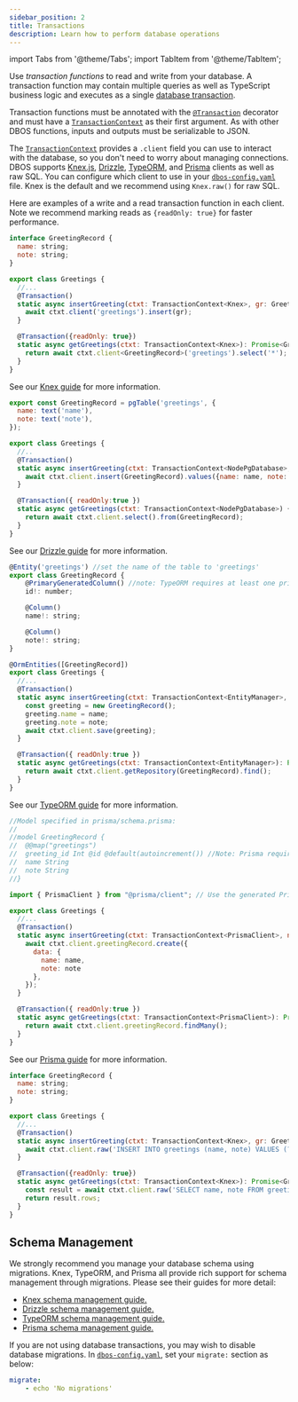 ```yaml
---
sidebar_position: 2
title: Transactions
description: Learn how to perform database operations
---
```


import Tabs from '@theme/Tabs';
import TabItem from '@theme/TabItem';

Use _transaction functions_ to read and write from your database. A transaction function may contain multiple queries as well as TypeScript business logic and executes as a single [database transaction](https://en.wikipedia.org/wiki/Database_transaction). 

Transaction functions must be annotated with the [`@Transaction`](../api-reference/decorators#transaction) decorator and must have a [`TransactionContext`](../api-reference/contexts#transactioncontextt) as their first argument.
As with other DBOS functions, inputs and outputs must be serializable to JSON.

The [`TransactionContext`](../api-reference/contexts#transactioncontextt) provides a `.client` field you can use to interact with the database, so you don't need to worry about managing connections.
DBOS supports [Knex.js](./using-knex.md), [Drizzle](./using-drizzle.md), [TypeORM](./using-typeorm.md), and [Prisma](./using-prisma.md) clients as well as raw SQL.
You can configure which client to use in your [`dbos-config.yaml`](../api-reference/configuration.md) file.
Knex is the default and we recommend using `Knex.raw()` for raw SQL.

Here are examples of a write and a read transaction function in each client. Note we recommend marking reads as `{readOnly: true}` for faster performance.

<Tabs groupId="database-clients">
<TabItem value="knex" label="Knex">

```javascript
interface GreetingRecord {
  name: string;
  note: string;
}

export class Greetings {
  //...
  @Transaction()
  static async insertGreeting(ctxt: TransactionContext<Knex>, gr: GreetingRecord) {
    await ctxt.client('greetings').insert(gr);
  }

  @Transaction({readOnly: true})
  static async getGreetings(ctxt: TransactionContext<Knex>): Promise<GreetingRecord[]>  {
    return await ctxt.client<GreetingRecord>('greetings').select('*');
  }
}
```

See our [Knex guide](./using-knex.md) for more information.

</TabItem>
<TabItem value="drizzle" label="Drizzle">

```javascript
export const GreetingRecord = pgTable('greetings', {
  name: text('name'),
  note: text('note'),
});

export class Greetings {
  //..
  @Transaction()
  static async insertGreeting(ctxt: TransactionContext<NodePgDatabase>, name: string, note: string) {
    await ctxt.client.insert(GreetingRecord).values({name: name, note: note});
  }

  @Transaction({ readOnly:true })
  static async getGreetings(ctxt: TransactionContext<NodePgDatabase>) {
    return await ctxt.client.select().from(GreetingRecord);
  }
}
```

See our [Drizzle guide](./using-drizzle.md) for more information.

</TabItem>
<TabItem value="typeorm" label="TypeORM">

```javascript
@Entity('greetings') //set the name of the table to 'greetings'
export class GreetingRecord {
    @PrimaryGeneratedColumn() //note: TypeORM requires at least one primary key
    id!: number;

    @Column()
    name!: string;

    @Column()
    note!: string;
}

@OrmEntities([GreetingRecord])
export class Greetings {
  //...
  @Transaction()
  static async insertGreeting(ctxt: TransactionContext<EntityManager>, name: string, note: string) {
    const greeting = new GreetingRecord();
    greeting.name = name;
    greeting.note = note;
    await ctxt.client.save(greeting);
  }

  @Transaction({ readOnly:true })
  static async getGreetings(ctxt: TransactionContext<EntityManager>): Promise<GreetingRecord[]> {
    return await ctxt.client.getRepository(GreetingRecord).find();
  }  
}
```

See our [TypeORM guide](./using-typeorm.md) for more information.


</TabItem>
<TabItem value="prisma" label="Prisma">

```javascript
//Model specified in prisma/schema.prisma:
//
//model GreetingRecord {
//  @@map("greetings") 
//  greeting_id Int @id @default(autoincrement()) //Note: Prisma requires at least one primary key
//  name String
//  note String
//}

import { PrismaClient } from "@prisma/client"; // Use the generated Prisma client

export class Greetings {
  //...
  @Transaction()
  static async insertGreeting(ctxt: TransactionContext<PrismaClient>, name: string, note: string) {
    await ctxt.client.greetingRecord.create({
      data: {
        name: name,
        note: note
      },
    });
  }

  @Transaction({ readOnly:true })
  static async getGreetings(ctxt: TransactionContext<PrismaClient>): Promise<{greeting_id: number, name:string, note:string}[]> {
    return await ctxt.client.greetingRecord.findMany();
  }
}
```

See our [Prisma guide](./using-prisma.md) for more information.


</TabItem>
<TabItem value="raw" label="Raw SQL">

```javascript
interface GreetingRecord {
  name: string;
  note: string;
}

export class Greetings {
  //...
  @Transaction()
  static async insertGreeting(ctxt: TransactionContext<Knex>, gr: GreetingRecord) {
    await ctxt.client.raw('INSERT INTO greetings (name, note) VALUES (?, ?)', [gr.name, gr.note]);
  }

  @Transaction({readOnly: true})
  static async getGreetings(ctxt: TransactionContext<Knex>): Promise<GreetingRecord[]> {
    const result = await ctxt.client.raw('SELECT name, note FROM greetings') as { rows: GreetingRecord[] };
    return result.rows;
  }
}
```

</TabItem>
</Tabs>

## Schema Management

We strongly recommend you manage your database schema using migrations.
Knex, TypeORM, and Prisma all provide rich support for schema management through migrations.
Please see their guides for more detail:

- [Knex schema management guide.](./using-knex.md#schema-management)
- [Drizzle schema management guide.](./using-drizzle.md#schema-management)
- [TypeORM schema management guide.](./using-typeorm.md#schema-management)
- [Prisma schema management guide.](./using-prisma.md#schema-management)

If you are not using database transactions, you may wish to disable database migrations.
In [`dbos-config.yaml`](../api-reference/configuration.md), set your `migrate:` section as below:

```yaml
migrate:
    - echo 'No migrations'  
```